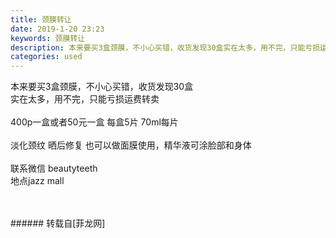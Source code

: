 ```yaml
---
title: 颈膜转让
date: 2019-1-20 23:23
keywords: 颈膜转让
description: 本来要买3盒颈膜，不小心买错，收货发现30盒实在太多，用不完，只能亏损运费转卖400p一盒或者50元一盒 每盒5片 70ml每片 淡化颈纹 晒后修复 也可以做面膜使用，精华液可涂脸部和身体联系微信 beautyteeth地点jazz mall
categories: used
---
```

<td class="t_f" id="postmessage_2751962">

本来要买3盒颈膜，不小心买错，收货发现30盒<br/>
实在太多，用不完，只能亏损运费转卖<br/>
<br/>
400p一盒或者50元一盒 每盒5片 70ml每片 <br/>
<br/>
淡化颈纹 晒后修复 也可以做面膜使用，精华液可涂脸部和身体<br/>
<br/>
联系微信 beautyteeth<br/>
地点jazz mall<br/>
<br/>
<br/>
<img alt="" border="0" class="zoom" data-cf-modified-cd4fe33d7d88feb94ad74bd7-="" file="http://www.flw.ph/data/appbyme/upload/image/201901/20/1EVOAzIDqFJ9.jpg" id="aimg_rMy96" lazyloadthumb="1" onclick="" onmouseover="" src="http://www.flw.ph/data/appbyme/upload/image/201901/20/1EVOAzIDqFJ9.jpg"/><br/>
<img alt="" border="0" class="zoom" data-cf-modified-cd4fe33d7d88feb94ad74bd7-="" file="http://www.flw.ph/data/appbyme/upload/image/201901/20/nApMVllW5eb5.jpg" id="aimg_NFf3C" lazyloadthumb="1" onclick="" onmouseover="" src="http://www.flw.ph/data/appbyme/upload/image/201901/20/nApMVllW5eb5.jpg"/><br/>
<img alt="" border="0" class="zoom" data-cf-modified-cd4fe33d7d88feb94ad74bd7-="" file="http://www.flw.ph/data/appbyme/upload/image/201901/20/OzGA0jHVddKM.jpg" id="aimg_QvnSe" lazyloadthumb="1" onclick="" onmouseover="" src="http://www.flw.ph/data/appbyme/upload/image/201901/20/OzGA0jHVddKM.jpg"/><br/>
<img alt="" border="0" class="zoom" data-cf-modified-cd4fe33d7d88feb94ad74bd7-="" file="http://www.flw.ph/data/appbyme/upload/image/201901/20/yWdX7S5eVZkm.jpg" id="aimg_Kz4cO" lazyloadthumb="1" onclick="" onmouseover="" src="http://www.flw.ph/data/appbyme/upload/image/201901/20/yWdX7S5eVZkm.jpg"/><br/>
</td>
###### 转载自[菲龙网]